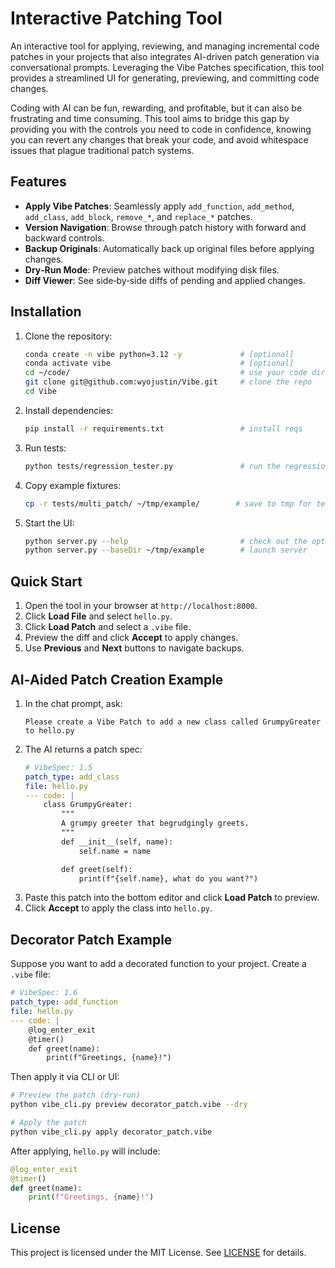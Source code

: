 # Interactive Patching Tool

An interactive tool for applying, reviewing, and managing incremental code patches in your projects that also integrates AI-driven patch generation via conversational prompts. Leveraging the Vibe Patches specification, this tool provides a streamlined UI for generating, previewing, and committing code changes.

Coding with AI can be fun, rewarding, and profitable, but it can also be frustrating and time consuming. This tool aims to bridge this gap by providing you with the controls you need to code in confidence, knowing you can revert any changes that break your code, and avoid whitespace issues that plague traditional patch systems.

## Features

- **Apply Vibe Patches**: Seamlessly apply `add_function`, `add_method`, `add_class`, `add_block`, `remove_*`, and `replace_*` patches.
- **Version Navigation**: Browse through patch history with forward and backward controls.
- **Backup Originals**: Automatically back up original files before applying changes.
- **Dry‑Run Mode**: Preview patches without modifying disk files.
- **Diff Viewer**: See side‑by‑side diffs of pending and applied changes.

## Installation

1. Clone the repository:
   ```bash
   conda create -n vibe python=3.12 -y             # [optional]
   conda activate vibe                             # [optional]
   cd ~/code/                                      # use your code directory
   git clone git@github.com:wyojustin/Vibe.git     # clone the repo
   cd Vibe                                        
   ```
2. Install dependencies:
   ```bash
   pip install -r requirements.txt                 # install reqs
   ```
3. Run tests:
   ```bash
   python tests/regression_tester.py               # run the regression tests
   ```
4. Copy example fixtures:
   ```bash
   cp -r tests/multi_patch/ ~/tmp/example/        # save to tmp for testing
   ```
5. Start the UI:
   ```bash
   python server.py --help                         # check out the options
   python server.py --baseDir ~/tmp/example        # launch server
   ```

## Quick Start

1. Open the tool in your browser at `http://localhost:8000`.
2. Click **Load File** and select `hello.py`.
3. Click **Load Patch** and select a `.vibe` file.
4. Preview the diff and click **Accept** to apply changes.
5. Use **Previous** and **Next** buttons to navigate backups.

## AI‑Aided Patch Creation Example

1. In the chat prompt, ask:
   ```text
   Please create a Vibe Patch to add a new class called GrumpyGreater to hello.py
   ```
2. The AI returns a patch spec:
   ```yaml
   # VibeSpec: 1.5
   patch_type: add_class
   file: hello.py
   --- code: |
       class GrumpyGreater:
           """
           A grumpy greeter that begrudgingly greets.
           """
           def __init__(self, name):
               self.name = name

           def greet(self):
               print(f"{self.name}, what do you want?")
   ```
3. Paste this patch into the bottom editor and click **Load Patch** to preview.
4. Click **Accept** to apply the class into `hello.py`.

## Decorator Patch Example

Suppose you want to add a decorated function to your project. Create a `.vibe` file:

```yaml
# VibeSpec: 1.6
patch_type: add_function
file: hello.py
--- code: |
    @log_enter_exit
    @timer()
    def greet(name):
        print(f"Greetings, {name}!")
```

Then apply it via CLI or UI:

```bash
# Preview the patch (dry‑run)
python vibe_cli.py preview decorator_patch.vibe --dry

# Apply the patch
python vibe_cli.py apply decorator_patch.vibe
```

After applying, `hello.py` will include:

```python
@log_enter_exit
@timer()
def greet(name):
    print(f"Greetings, {name}!")
```

## License

This project is licensed under the MIT License. See [LICENSE](LICENSE) for details.

